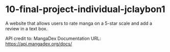 # 10-final-project-individual-jclaybon1
 

 A website that allows users to rate manga on a 5-star scale and add a review in a text box. 

API credit to: MangaDex
Documentation URL: https://api.mangadex.org/docs/
